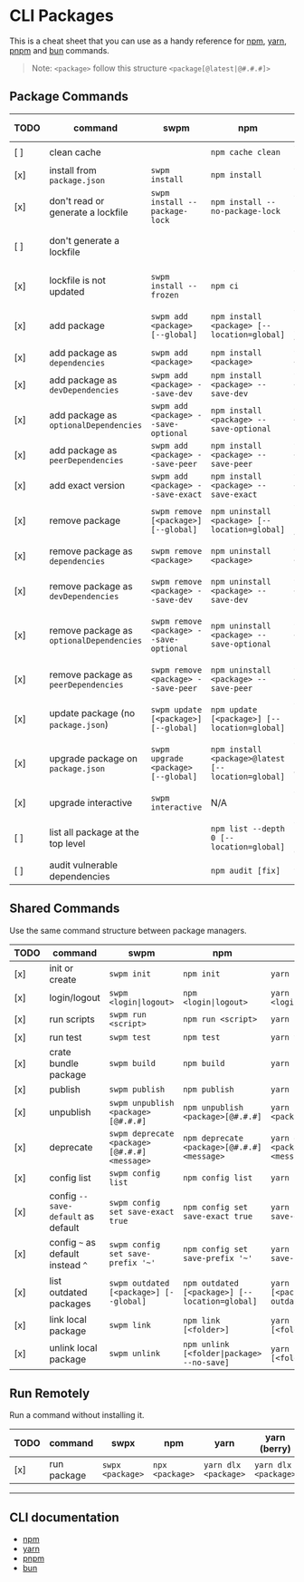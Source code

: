 # CLI Packages

This is a cheat sheet that you can use as a handy reference for [npm](https://www.npmjs.com/), [yarn](https://yarnpkg.com/), [pnpm](https://pnpm.io/) and [bun](https://bun.sh/) commands.

> Note: `<package>` follow this structure `<package[@latest|@#.#.#]>`

## Package Commands

| TODO | command                                     | swpm                                    | npm                                                 | yarn                                            | yarn (berry)                                    | pnpm                                            | bun                                  |
| ---- | ------------------------------------------- | --------------------------------------- | --------------------------------------------------- | ----------------------------------------------- | ----------------------------------------------- | ----------------------------------------------- | ------------------------------------ |
| [ ]  | clean cache                                 |                                         | `npm cache clean`                                   | `yarn cache clean`                              | `yarn cache clean`                              |  N/A                                            | `bun pm cache rm`                    |
| [x]  | install from `package.json`                 | `swpm install`                          | `npm install`                                       | `yarn [install]`                                | `yarn [install]`                                | `pnpm install`                                  | `bun install`                        |
| [x]  | don't read or generate a lockfile           | `swpm install --package-lock`           | `npm install --no-package-lock`                     | `yarn install --no-lockfile`                    | `yarn install --no-lockfile`                    |  N/A                                            | `bun install --no-save`              |
| [ ]  | don't generate a lockfile                   |                                         |                                                     | `yarn install --pure-lockfile`                  | `yarn install --pure-lockfile`                  |                                                 |  N/A                                 |
| [x]  | lockfile is not updated                     | `swpm install --frozen`                 | `npm ci`                                            | `yarn install --frozen-lockfile`                | `yarn install --immutable`                      | `pnpm install --frozen-lockfile`                | `bun install --frozen-lockfile`      |
| [x]  | add package                                 | `swpm add <package> [--global]`         | `npm install <package> [--location=global]`         | `yarn [global] add <package>`                   | `yarn [global] add <package>`                   | `pnpm add <package> [--global]`                 | `bun add <package> [--global]`       |
| [x]  | add package as `dependencies`               | `swpm add <package>`                    | `npm install <package>`                             | `yarn add <package>`                            | `yarn add <package>`                            | `pnpm add <package>`                            | `bun add <package>`                  |
| [x]  | add package as `devDependencies`            | `swpm add <package> --save-dev`         | `npm install <package> --save-dev`                  | `yarn add <package> --dev`                      | `yarn add <package> --dev`                      | `pnpm add <package> --save-dev`                 | `bun add <package> --dev`            |
| [x]  | add package as `optionalDependencies`       | `swpm add <package> --save-optional`    | `npm install <package> --save-optional`             | `yarn add <package> --optional`                 | `yarn add <package> --optional`                 | `pnpm add <package> --save-optional`            | `bun add <package> --optional`       |
| [x]  | add package as `peerDependencies`           | `swpm add <package> --save-peer`        | `npm install <package> --save-peer`                 | `yarn add <package> --peer`                     | `yarn add <package> --peer`                     | `pnpm add <package> --save-peer`                |  N/A                                 |
| [x]  | add exact version                           | `swpm add <package> --save-exact`       | `npm install <package> --save-exact`                | `yarn add <package> --exact`                    | `yarn add <package> --exact`                    | `pnpm add <package> --save-exact`               | `bun add <package> --exact`          |
| [x]  | remove package                              | `swpm remove [<package>] [--global]`    | `npm uninstall <package> [--location=global]`       | `yarn [global] remove <package>`                | `yarn [global] remove <package>`                | `pnpm uninstall <package> [--global]`           | `bun remove [<package>] [--global]`  |
| [x]  | remove package as `dependencies`            | `swpm remove <package>`                 | `npm uninstall <package>`                           | `yarn remove <package>`                         | `yarn remove <package>`                         | `pnpm uninstall <package>`                      | `bun remove <package>`               |
| [x]  | remove package as `devDependencies`         | `swpm remove <package> --save-dev`      | `npm uninstall <package> --save-dev`                | `yarn remove <package> --dev`                   | `yarn remove <package> --dev`                   | `pnpm uninstall <package> --save-dev`           | `bun remove <package> --dev`         |
| [x]  | remove package as `optionalDependencies`    | `swpm remove <package> --save-optional` | `npm uninstall <package> --save-optional`           | `yarn remove <package> --optional`              | `yarn remove <package> --optional`              | `pnpm uninstall <package> --save-optional`      | `bun remove <package> --optional`    |
| [x]  | remove package as `peerDependencies`        | `swpm remove <package> --save-peer`     | `npm uninstall <package> --save-peer`               | `yarn remove <package> --peer`                  | `yarn remove <package> --peer`                  | `pnpm uninstall <package> --save-peer`          |  N/A                                 |
| [x]  | update package (no `package.json`)          | `swpm update [<package>] [--global]`    | `npm update [<package>] [--location=global]`        | `yarn [global] upgrade [<package>]`             | `yarn [global] semver up [<package>]`           | `pnpm update [<package>] [--global]`            |  N/A                                 |
| [x]  | upgrade package on `package.json`           | `swpm upgrade <package> [--global]`     | `npm install <package>@latest [--location=global]`  | `yarn [global] upgrade <package> --latest`      | `yarn [global] up <package>`                    | `pnpm update <package> --latest [--global]`     |  N/A                                 |
| [x]  | upgrade interactive                         | `swpm interactive`                      |  N/A                                                | `yarn upgrade-interactive`                      | `yarn upgrade-interactive`                      | `pnpm update --interactive`                     |  N/A                                 |
| [ ]  | list all package at the top level           |                                         | `npm list --depth 0 [--location=global]`            | `yarn [global] list --depth 0`                  | `yarn [global] list --depth 0`                  | `pnpm list --depth 0 [--global]`                | `bun pm ls`                          |
| [ ]  | audit vulnerable dependencies               |                                         | `npm audit [fix]`                                   | `yarn audit`                                    | `yarn audit`                                    | `pnpm audit [--fix]`                            |                                      |

## Shared Commands

Use the same command structure between package managers.

| TODO | command                                | swpm                                         | npm                                            | yarn                                            | yarn (berry)                                    | pnpm                                            | bun                              |
| ---- | -------------------------------------- | -------------------------------------------- | ---------------------------------------------- | ----------------------------------------------- | ----------------------------------------------- | ----------------------------------------------- | -------------------------------- |
| [x]  | init or create                         | `swpm init`                                  | `npm init`                                     | `yarn init`                                     | `yarn init`                                     | `pnpm init`                                     | `bun init`                       |
| [x]  | login/logout                           | `swpm <login\|logout>`                       | `npm <login\|logout>`                          | `yarn <login\|logout>`                          | `yarn <login\|logout>`                          | `pnpm <login\|logout>`                          |  TBA                             |
| [x]  | run scripts                            | `swpm run <script>`                          | `npm run <script>`                             | `yarn run <script>`                             | `yarn run <script>`                             | `pnpm [run] <script>`                           | `bun run <script>`               |
| [x]  | run test                               | `swpm test`                                  | `npm test`                                     | `yarn test`                                     | `yarn test`                                     | `pnpm test`                                     | `bun test`                       |
| [x]  | crate bundle package                   | `swpm build`                                 | `npm build`                                    | `yarn build`                                    | `yarn build`                                    | `pnpm build`                                    | `bun build`                      |
| [x]  | publish                                | `swpm publish`                               | `npm publish`                                  | `yarn publish`                                  | `yarn npm publish`                              | `pnpm publish`                                  |  TBA                             |
| [x]  | unpublish                              | `swpm unpublish <package>[@#.#.#]`           | `npm unpublish <package>[@#.#.#]`              | `yarn unpublish <package>[@#.#.#]`              | `yarn unpublish <package>[@#.#.#]`              | `pnpm unpublish <package>[@#.#.#]`              |  TBA                             |
| [x]  | deprecate                              | `swpm deprecate <package>[@#.#.#] <message>` | `npm deprecate <package>[@#.#.#] <message>`    | `yarn deprecate <package>[@#.#.#] <message>`    | `yarn deprecate <package>[@#.#.#] <message>`    | `pnpm deprecate <package>[@#.#.#] <message>`    |  TBA                             |
| [x]  | config list                            | `swpm config list`                           | `npm config list`                              | `yarn config list`                              | `yarn config list`                              | `pnpm config list`                              |  TBA                             |
| [x]  | config `--save-default` as default     | `swpm config set save-exact true`            | `npm config set save-exact true`               | `yarn config set save-exact true`               | `yarn config set save-exact true`               | `pnpm config set save-exact true`               |  TBA                             |
| [x]  | config `~` as default instead `^`      | `swpm config set save-prefix '~'`            | `npm config set save-prefix '~'`               | `yarn config set save-prefix '~'`               | `yarn config set save-prefix '~'`               | `pnpm config set save-prefix '~'`               |  TBA                             |
| [x]  | list outdated packages                 | `swpm outdated [<package>] [--global]`       | `npm outdated [<package>] [--location=global]` | `yarn [global] [<package>] outdated`            | `yarn [global] [<package>] upgrade-interactive` | `pnpm outdated [<package>] [--global]`          |  TBA                             |
| [x]  | link local package                     | `swpm link`                                  | `npm link [<folder>]`                          | `yarn link [<folder>]`                          | `yarn link [<folder>]`                          | `pnpm link [<folder>]`                          | `bun link [<folder>]`            |
| [x]  | unlink local package                   | `swpm unlink`                                | `npm unlink [<folder\|package> --no-save]`     | `yarn unlink [<folder\|package>]`               | `yarn unlink [<folder\|package>]`               | `pnpm unlink [<folder\|package>]`               | `bun unlink [<folder\|package>]` |

## Run Remotely

Run a command without installing it.

| TODO | command      | swpx             | npm              | yarn                 | yarn (berry)         | pnpm                  | bun              |
| ---- | ------------ | ---------------- | ---------------- | -------------------- | -------------------- | --------------------- | ---------------- |
| [x]  | run package  | `swpx <package>` | `npx <package>`  | `yarn dlx <package>` | `yarn dlx <package>` | `pnpm dlx <package>`  | `bunx <package>` |

---

## CLI documentation

- [npm](https://docs.npmjs.com/cli/v9/commands)
- [yarn](https://classic.yarnpkg.com/en/docs/cli/)
- [pnpm](https://pnpm.io/cli/install)
- [bun](https://github.com/oven-sh/bun#using-bun-as-a-package-manager)

